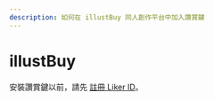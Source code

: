 ```yaml
---
description: 如何在 illustBuy 同人創作平台中加入讚賞鍵
---
```


# illustBuy

安裝讚賞鍵以前，請先 [註冊 Liker ID](https://docs.like.co/v/zh/user-guide/liker-id/how-to-register-a-liker-id)。



